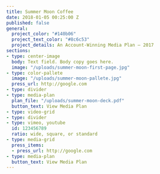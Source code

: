 ```yaml
---
title: Summer Moon Coffee
date: 2018-01-05 00:25:00 Z
published: false
general:
  project_color: "#140b06"
  project_text_color: "#8c6c53"
  project_details: An Account-Winning Media Plan – 2017
sections:
- type: center-image
  body: Text field. Body copy goes here.
  image: "/uploads/summer-moon-first-page.jpg"
- type: color-pallete
  image: "/uploads/summer-moon-pallete.jpg"
  press_url: http://google.com
- type: divider
- type: media-plan
  plan_file: "/uploads/summer-moon-deck.pdf"
  button_text: View Media Plan
- type: video-grid
- type: divider
- type: vimeo, youtube
  id: 123456789
  ratio: wide, square, or standard
- type: media-grid
  press_items:
  - press_url: http://google.com
- type: media-plan
  button_text: View Media Plan
---
```


